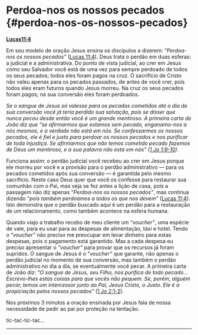 # Perdoa-nos os nossos pecados {#perdoa-nos-os-nossos-pecados}

[**Lucas**](http://bibliaonline.com.br/acf/lc/11/4)[**11:4**](http://bibliaonline.com.br/acf/lc/11/4)

Em seu modelo de oração Jesus ensina os discípulos a dizerem: “_Perdoa-nos os nossos pecados”_ ([Lucas 11:4](http://bibliaonline.com.br/acf/lc/11/4)). Deus trata o perdão em duas esferas: a judicial e a administrativa. Do ponto de vista judicial, ao crer em Jesus como seu Salvador você está de uma vez para sempre perdoado de todos os seus pecados; todos eles foram pagos na cruz. O sacrifício de Cristo não valeu apenas para os pecados passados, de antes de você crer, pois todos eles eram futuros quando Jesus morreu. Na cruz os seus pecados foram pagos; na sua conversão eles foram perdoados.

_Se o sangue de Jesus só valesse para os pecados cometidos até o dia de sua conversão você já teria perdido sua salvação, pois se disser que nunca pecou desde então você é um grande mentiroso. A primeira carta de João diz que “se afirmarmos que estamos sem pecado, enganamo-nos a nós mesmos, e a verdade não está em nós. Se confessarmos os nossos pecados, ele é fiel e justo para perdoar os nossos pecados e nos purificar de toda injustiça. Se afirmarmos que não temos cometido pecado fazemos de Deus um mentiroso, e a sua palavra não está em nós” (_[_1 Jo 1:9-10_](http://bibliaonline.com.br/acf/1jo/1/9-10)_)._

Funciona assim: o perdão judicial você recebeu ao crer em Jesus porque ele morreu por você e a provisão para o perdão administrativo — para os pecados cometidos após sua conversão — é garantida pelo mesmo sacrifício. Neste caso Deus quer que você os confesse para restaurar sua comunhão com o Pai, mas veja se fez antes a lição de casa, pois a passagem não diz apenas “_Perdoa-nos os nossos pecados”_, mas continua dizendo “_pois também perdoamos a todos os que nos devem”_ ([Lucas 11:4](http://bibliaonline.com.br/acf/lc/11/4)). Isto demonstra que o perdão buscado aqui é um perdão para a restauração de um relacionamento, como também acontece na esfera humana.

Quando viajo a trabalho recebo de meu cliente um “_voucher”_, uma espécie de vale, para eu usar para as despesas de alimentação, táxi e hotel. Tendo o “_voucher”_ não preciso me preocupar em levar dinheiro para estas despesas, pois o pagamento está garantido. Mas a cada despesa eu preciso apresentar o “_voucher”_ para provar que os recursos já foram supridos. O sangue de Jesus é o “_voucher”_ que garante, não apenas o perdão judicial no momento de sua conversão, mas também o perdão administrativo no dia a dia, se eventualmente você pecar. A primeira carta de João diz: “_O sangue de Jesus, seu Filho, nos purifica de todo pecado... Escrevo-lhes estas coisas para que vocês não pequem. Se, porém, alguém pecar, temos um intercessor junto ao Pai, Jesus Cristo, o Justo. Ele é a propiciação pelos nossos pecados”_ ([1 Jo 2:1-2](http://bibliaonline.com.br/acf/1jo/2/1-2)).

Nos próximos 3 minutos a oração ensinada por Jesus fala de nossa necessidade de pedir ao pai por proteção na tentação.

tic-tac-tic-tac...

*****